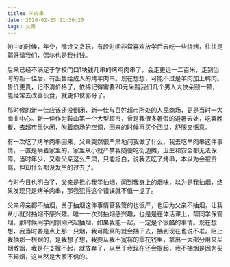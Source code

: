 ```yaml
---
title: 羊肉串
date: 2020-02-25 21:30:20
tags: 父亲
---
```

初中的时候，年少，嘴馋又贪玩，有段时间非常喜欢放学后去吃一些烧烤，往往是郭哥请我们，偶尔也是我付钱。

后来已经不满足于学校门口1块钱几串的烤鸡肉串了，会走更远一二百米，走到当时的新一佳后，有出售给成人的烤羊肉串。现在想想，可能不过是羊肉加上鸭肉。售价更贵，记不清价格了，依稀记得需要20元采购我们几个男人大快朵颐一顿，能经常去改善伙食，就更仰仗郭哥了。

那时候的新一佳应该还没倒闭，新一佳与百姓超市所处的人民商场，更是当时一大商业中心。新一佳作为鞍山第一个大型超市，曾是我很多暑假的避暑去处，吃罢晚餐，去超市里休闲，吹着商场的空调，回来的时候再买个西瓜，舒服又惬意。

有一次吃了烤羊肉串回来，父亲突然很严肃地问我做了什么，我去吃羊肉串这件事情，一直是瞒着家里的，家里从小就严禁我随便吃街边摊，卫生和安全都无法保障。当时年少，又看父亲这么严肃，只能坦白，说我去吃了烤串，本以为会被责骂，但却什么都没发生的过去了。

今时今日也明白了，父亲是担心我学抽烟，闻到我身上的烟味，以为是我抽烟，结果发现只是烤羊肉串，那我犯得这个错误就不值一提了。

父亲母亲都不抽烟，关于抽烟这件事情管我管的也很严，也因为父亲不抽烟，让我从小就对抽烟不感兴趣。唯一一次对抽烟感兴趣，也是是在体活课上，帮同学保管烟。那时候同学间刚刚兴起抽烟，如果我能一起，一定是个很酷的事情。现在想想，我当时要是点上那一只烟，我可能真的就会抽下去，抽到现在也说不准。阻止我抽那一根烟的，是我想了想，我要从我不宽裕的零花钱里，拿出一大部分用来买烟散烟，我是在支撑不起，就放弃了，以至于我现在还会提起，我不抽烟是因为买不起烟，这当然是大家不信的。